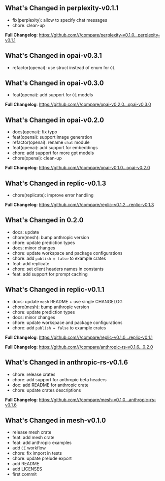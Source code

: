 ## What's Changed in perplexity-v0.1.1
* fix(perplexity): allow to specify chat messages
* chore: clean-up

**Full Changelog**: https://github.com///compare/perplexity-v0.1.0...perplexity-v0.1.1

## What's Changed in opai-v0.3.1
* refactor(openai): use struct instead of enum for `O1`

## What's Changed in opai-v0.3.0
* feat(openai): add support for `O1` models

**Full Changelog**: https://github.com///compare/opai-v0.2.0...opai-v0.3.0

## What's Changed in opai-v0.2.0
* docs(openai): fix typo
* feat(openai): support image generation
* refactor(openai): rename `chat` module
* feat(openai): add support for embeddings
* chore: add support for more gpt models
* chore(openai): clean-up

**Full Changelog**: https://github.com///compare/opai-v0.1.0...opai-v0.2.0

## What's Changed in replic-v0.1.3
* chore(replicate): improve error handling

**Full Changelog**: https://github.com///compare/replic-v0.1.2...replic-v0.1.3

## What's Changed in 0.2.0
* docs: update
* chore(mesh): bump anthropic version
* chore: update prediction types
* docs: minor changes
* chore: update workspace and package configurations
* chore: add `publish = false` to example crates
* feat: add replicate
* chore: set client headers names in constants
* feat: add support for prompt caching

## What's Changed in replic-v0.1.1
* docs: update `mesh` README + use single CHANGELOG
* chore(mesh): bump anthropic version
* chore: update prediction types
* docs: minor changes
* chore: update workspace and package configurations
* chore: add `publish = false` to example crates

**Full Changelog**: https://github.com///compare/replic-v0.1.0...replic-v0.1.1


**Full Changelog**: https://github.com///compare/anthropic-rs-v0.1.6...0.2.0

## What's Changed in anthropic-rs-v0.1.6
* chore: release crates
* chore: add support for anthropic beta headers
* doc: add README for anthropic crate
* chore: update crates descriptions

**Full Changelog**: https://github.com///compare/mesh-v0.1.0...anthropic-rs-v0.1.6

## What's Changed in mesh-v0.1.0
* release mesh crate
* feat: add mesh crate
* feat: add anthropic examples
* add `CI` workflow
* chore: fix import in tests
* chore: update prelude export
* add README
* add LICENSES
* first commit

<!-- generated by git-cliff -->
